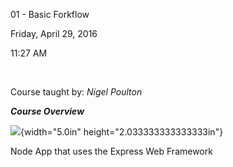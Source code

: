 01 - Basic Forkflow

Friday, April 29, 2016

11:27 AM

 

Course taught by: *Nigel Poulton*

***Course Overview***

![](000_01_-_Basic_Forkflow_000.png){width="5.0in" height="2.033333333333333in"}

Node App that uses the Express Web Framework
